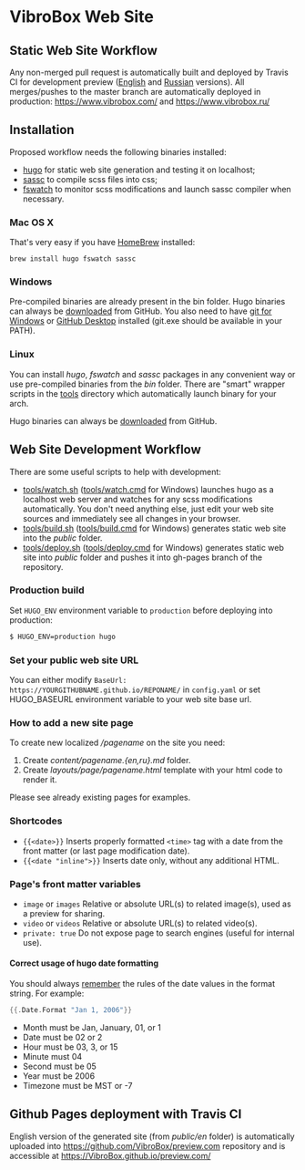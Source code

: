 # VibroBox Web Site

## Static Web Site Workflow

Any non-merged pull request is automatically built and deployed by Travis CI for development preview
([English](https://vibrobox.github.io/preview.com/) and [Russian](https://vibrobox.github.io/preview.ru/) versions).
All merges/pushes to the master branch are automatically deployed in production: https://www.vibrobox.com/ and https://www.vibrobox.ru/

## Installation

Proposed workflow needs the following binaries installed:

- [hugo](https://gohugo.io/) for static web site generation and testing it on localhost;
- [sassc](https://github.com/sass/sassc) to compile scss files into css;
- [fswatch](http://emcrisostomo.github.io/fswatch/) to monitor scss modifications and launch sassc compiler when necessary.

### Mac OS X

That's very easy if you have [HomeBrew](http://brew.sh/) installed:

    brew install hugo fswatch sassc

### Windows

Pre-compiled binaries are already present in the bin folder. Hugo binaries can always be [downloaded][Hugo Releases] from GitHub.
You also need to have [git for Windows](https://git-scm.com/download/win) or [GitHub Desktop](https://desktop.github.com/) installed (git.exe should be available in your PATH).

### Linux

You can install *hugo*, *fswatch* and *sassc* packages in any convenient way or use pre-compiled binaries from the *bin* folder.
There are "smart" wrapper scripts in the [tools](tools/) directory which automatically launch binary for your arch.

Hugo binaries can always be [downloaded][Hugo Releases] from GitHub.

## Web Site Development Workflow

There are some useful scripts to help with development:

- [tools/watch.sh](tools/watch.sh) ([tools/watch.cmd](tools/watch.cmd) for Windows) launches hugo as a localhost web server and watches for any scss modifications automatically.
    You don't need anything else, just edit your web site sources and immediately see all changes in your browser.
- [tools/build.sh](tools/build.sh) ([tools/build.cmd](tools/build.cmd) for Windows) generates static web site into the *public* folder.
- [tools/deploy.sh](tools/deploy.sh) ([tools/deploy.cmd](tools/deploy.cmd) for Windows) generates static web site into *public* folder and pushes it into gh-pages branch of the repository.

### Production build

Set `HUGO_ENV` environment variable to `production` before deploying into production:

```bash
$ HUGO_ENV=production hugo
```

### Set your public web site URL

You can either modify `BaseUrl: https://YOURGITHUBNAME.github.io/REPONAME/` in `config.yaml` or set HUGO_BASEURL environment variable to your web site base url.

### How to add a new site page

To create new localized */pagename* on the site you need:

1. Create *content/pagename.{en,ru}.md* folder.
2. Create *layouts/page/pagename.html* template with your html code to render it.

Please see already existing pages for examples.

### Shortcodes

- `{{<date>}}` Inserts properly formatted `<time>` tag with a date from the front matter (or last page modification date).
- `{{<date "inline">}}` Inserts date only, without any additional HTML.

### Page's front matter variables

- `image` or `images` Relative or absolute URL(s) to related image(s), used as a preview for sharing.
- `video` or `videos` Relative or absolute URL(s) to related video(s).
- `private: true` Do not expose page to search engines (useful for internal use).

#### Correct usage of hugo date formatting

You should always [remember](https://www.madboa.com/blog/2016/08/24/hugo-dateformat/) the rules of the date values in the format string. For example:

```go
{{.Date.Format "Jan 1, 2006"}}
```

- Month must be Jan, January, 01, or 1
- Date must be 02 or 2
- Hour must be 03, 3, or 15
- Minute must 04
- Second must be 05
- Year must be 2006
- Timezone must be MST or -7

## Github Pages deployment with Travis CI

English version of the generated site (from *public/en* folder) is automatically uploaded into https://github.com/VibroBox/preview.com repository and is accessible at https://VibroBox.github.io/preview.com/

[Hugo Releases]: https://github.com/spf13/hugo/releases/latest
